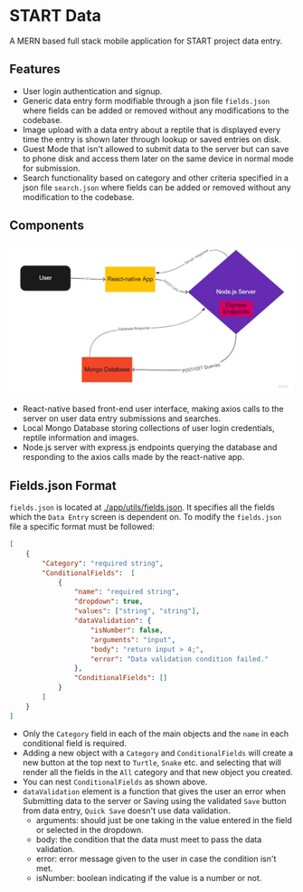 # START Data
A MERN based full stack mobile application for START project data entry.

## Features
- User login authentication and signup. 
- Generic data entry form modifiable through a json file `fields.json` where fields can be added or removed without any modifications to the codebase.
- Image upload with a data entry about a reptile that is displayed every time the entry is shown later through lookup or saved entries on disk.
- Guest Mode that isn't allowed to submit data to the server but can save to phone disk and access them later on the same device in normal mode for submission.
- Search functionality based on category and other criteria specified in a json file `search.json` where fields can be added or removed without any modification to the codebase. 

## Components
![Project Chart](./ExternalAssets/projectchart.jpg "Project Chart")
- React-native based front-end user interface, making axios calls to the server on user data entry submissions and searches.
- Local Mongo Database storing collections of user login credentials, reptile information and images.
- Node.js server with express.js endpoints querying the database and responding to the axios calls made by the react-native app.

## Fields.json Format
`fields.json` is located at [./app/utils/fields.json](./app/utils/fields.json). It specifies all the fields which the `Data Entry` screen is dependent on. To modify the `fields.json` file a specific format must be followed:
```json
[
    {
        "Category": "required string",
        "ConditionalFields":  [
            {
                "name": "required string",
                "dropdown": true,
                "values": ["string", "string"],
                "dataValidation": {
                    "isNumber": false,
                    "arguments": "input",
                    "body": "return input > 4;",
                    "error": "Data validation condition failed."
                },
                "ConditionalFields": []
            }
        ]
    }
]
```
- Only the `Category` field in each of the main objects and the `name` in each conditional field is required. 
- Adding a new object with a `Category` and `ConditionalFields` will create a new button at the top next to `Turtle`, `Snake` etc. and selecting that will render all the fields in the `All` category and that new object you created.
- You can nest `ConditionalFields` as shown above.
- `dataValidation` element is a function that gives the user an error when Submitting data to the server or Saving using the validated `Save` button from data entry, `Quick Save` doesn't use data validation.
    * arguments: should just be one taking in the value entered in the field or selected in the dropdown.
    * body: the condition that the data must meet to pass the data validation.
    * error: error message given to the user in case the condition isn't met.
    * isNumber: boolean indicating if the value is a number or not.

